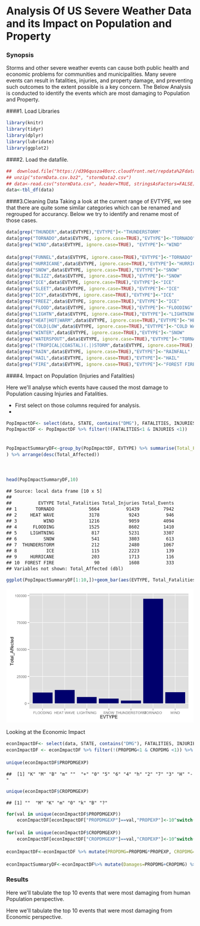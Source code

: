 # Analysis Of US Severe Weather Data and its Impact on Population and Property

### Synopsis
Storms and other severe weather events can cause both public health and economic problems for communities and municipalities. Many severe events can result in fatalities, injuries, and property damage, and preventing such outcomes to the extent possible is a key concern.
The Below Analysis is conducted to identify the events which are most damaging to Population and Property.

####1. Load Libraries

```r
library(knitr)
library(tidyr)
library(dplyr)
library(lubridate)
library(ggplot2)
```

####2. Load the datafile.


```r
##  download.file("https://d396qusza40orc.cloudfront.net/repdata%2Fdata%2FStormData.csv.bz2","stormData.csv.bz2", method="curl")
## unzip("stormData.csv.bz2", "stormData2.csv")
## data<-read.csv("stormData.csv", header=TRUE, stringsAsFactors=FALSE)
data<-tbl_df(data)
```


####3.Cleaning Data
Taking a look at the current range of EVTYPE, we see that there are quite some similar categories which can be renamed and regrouped for accurancy.
Below we try to identify and rename most of those cases.


```r
data[grep("THUNDER",data$EVTYPE),"EVTYPE"]<-"THUNDERSTORM"
data[grep("TORNADO",data$EVTYPE, ignore.case=TRUE),"EVTYPE"]<-"TORNADO"
data[grep("WIND",data$EVTYPE, ignore.case=TRUE), "EVTYPE"]<-"WIND"

data[grep("FUNNEL",data$EVTYPE, ignore.case=TRUE),"EVTYPE"]<-"TORNADO"
data[grep("HURRICANE",data$EVTYPE, ignore.case=TRUE),"EVTYPE"]<-"HURRICANE"
data[grep("SNOW",data$EVTYPE, ignore.case=TRUE),"EVTYPE"]<-"SNOW"
data[grep("BLIZZ",data$EVTYPE, ignore.case=TRUE),"EVTYPE"]<-"SNOW"
data[grep("ICE",data$EVTYPE, ignore.case=TRUE),"EVTYPE"]<-"ICE"
data[grep("SLEET",data$EVTYPE, ignore.case=TRUE),"EVTYPE"]<-"ICE"
data[grep("ICY",data$EVTYPE, ignore.case=TRUE),"EVTYPE"]<-"ICE"
data[grep("FREEZ",data$EVTYPE, ignore.case=TRUE),"EVTYPE"]<-"ICE"
data[grep("FLOOD",data$EVTYPE, ignore.case=TRUE),"EVTYPE"]<-"FLOODING"
data[grep("LIGHTN",data$EVTYPE, ignore.case=TRUE),"EVTYPE"]<-"LIGHTNING"
data[grep("HEAT|HOT|WARM",data$EVTYPE, ignore.case=TRUE),"EVTYPE"]<-"HEAT WAVE"
data[grep("COLD|LOW",data$EVTYPE, ignore.case=TRUE),"EVTYPE"]<-"COLD WAVE"
data[grep("WINTER",data$EVTYPE, ignore.case=TRUE),"EVTYPE"]<-"SNOW"
data[grep("WATERSPOUT",data$EVTYPE, ignore.case=TRUE),"EVTYPE"]<-"TORNADO"
data[grep("(TROPICAL|COASTAL)(.|)STORM",data$EVTYPE, ignore.case=TRUE),"EVTYPE"]<-"HURRICANE"
data[grep("RAIN",data$EVTYPE, ignore.case=TRUE),"EVTYPE"]<-"RAINFALL"
data[grep("HAIL",data$EVTYPE, ignore.case=TRUE),"EVTYPE"]<-"HAIL"
data[grep("FIRE",data$EVTYPE, ignore.case=TRUE),"EVTYPE"]<-"FOREST FIRE"
```


####4. Impact on Population (Injuries and Fatalities)

Here we'll analyse which events have caused the most damage to Population causing Injuries and Fatalities. 
 - First select on those columns required for analysis.
 -


```r
PopImpactDF<- select(data, STATE, contains("DMG"), FATALITIES, INJURIES, EVTYPE)
PopImpactDF <- PopImpactDF %>% filter(!(FATALITIES<1 & INJURIES <1))


PopImpactSummaryDF<-group_by(PopImpactDF, EVTYPE) %>% summarise(Total_Fatalities=sum(FATALITIES), Total_Injuries=sum(INJURIES), Total_Events=n()) %>% mutate(Total_Affected=Total_Injuries+Total_Fatalities
) %>% arrange(desc(Total_Affected))



head(PopImpactSummaryDF,10)
```

```
## Source: local data frame [10 x 5]
## 
##          EVTYPE Total_Fatalities Total_Injuries Total_Events
## 1       TORNADO             5664          91439         7942
## 2     HEAT WAVE             3178           9243          946
## 3          WIND             1216           9059         4094
## 4      FLOODING             1525           8602         1410
## 5     LIGHTNING              817           5231         3307
## 6          SNOW              541           3803          613
## 7  THUNDERSTORM              212           2480         1067
## 8           ICE              115           2223          139
## 9     HURRICANE              203           1713          116
## 10  FOREST FIRE               90           1608          333
## Variables not shown: Total_Affected (dbl)
```

```r
ggplot(PopImpactSummaryDF[1:10,])+geom_bar(aes(EVTYPE, Total_Fatalities), stat="identity", fill="navy")+geom_bar(aes(EVTYPE, Total_Injuries), stat="identity", fill="brown")
```

![](Analysis_files/figure-html/PopulationData-1.png) 



Looking at the Economic Impact


```r
econImpactDF<- select(data, STATE, contains("DMG"), FATALITIES, INJURIES, EVTYPE)
econImpactDF <- econImpactDF %>% filter(!(PROPDMG<1 & CROPDMG <1)) %>% select(-FATALITIES, -INJURIES)

unique(econImpactDF$PROPDMGEXP)
```

```
##  [1] "K" "M" "B" "m" ""  "+" "0" "5" "6" "4" "h" "2" "7" "3" "H" "-"
```

```r
unique(econImpactDF$CROPDMGEXP)
```

```
## [1] ""  "M" "K" "m" "0" "k" "B" "?"
```

```r
for(val in unique(econImpactDF$PROPDMGEXP)) 
    econImpactDF[econImpactDF["PROPDMGEXP"]==val,"PROPEXP"]<-10^switch(EXPR=val, K =3, M = 6,B=9, H=2, 0)

for(val in unique(econImpactDF$CROPDMGEXP)) 
    econImpactDF[econImpactDF["CROPDMGEXP"]==val,"CROPEXP"]<-10^switch(EXPR=val, K =3, M = 6,B=9, H=2, 0)

econImpactDF<-econImpactDF %>% mutate(PROPDMG=PROPDMG*PROPEXP, CROPDMG=CROPDMG*CROPEXP) %>% select(-CROPEXP, -PROPEXP)

econImpactSummaryDF<-econImpactDF%>% mutate(Damages=PROPDMG+CROPDMG) %>% group_by(EVTYPE) %>% summarise(Total_Damages=sum(Damages), Total_events=n()) %>% arrange(desc(Total_Damages))
```

### Results 

Here we'll tabulate the top 10 events that were most damaging from human Population perspective.
<Table of top 10 Events>

Here we'll tabulate the top 10 events that were most damaging from Economic perspective.
<Table of top 10 Events>
